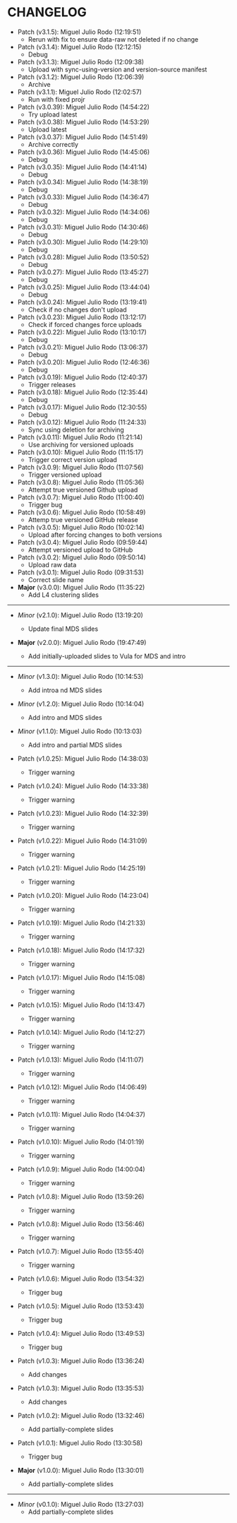 # CHANGELOG

- Patch (v3.1.5): Miguel Julio Rodo (12:19:51)
  - Rerun with fix to ensure data-raw not deleted if no change
- Patch (v3.1.4): Miguel Julio Rodo (12:12:15)
  - Debug
- Patch (v3.1.3): Miguel Julio Rodo (12:09:38)
  - Upload with sync-using-version and version-source manifest
- Patch (v3.1.2): Miguel Julio Rodo (12:06:39)
  - Archive
- Patch (v3.1.1): Miguel Julio Rodo (12:02:57)
  - Run with fixed projr
- Patch (v3.0.39): Miguel Julio Rodo (14:54:22)
  - Try upload latest
- Patch (v3.0.38): Miguel Julio Rodo (14:53:29)
  - Upload latest
- Patch (v3.0.37): Miguel Julio Rodo (14:51:49)
  - Archive correctly
- Patch (v3.0.36): Miguel Julio Rodo (14:45:06)
  - Debug
- Patch (v3.0.35): Miguel Julio Rodo (14:41:14)
  - Debug
- Patch (v3.0.34): Miguel Julio Rodo (14:38:19)
  - Debug
- Patch (v3.0.33): Miguel Julio Rodo (14:36:47)
  - Debug
- Patch (v3.0.32): Miguel Julio Rodo (14:34:06)
  - Debug
- Patch (v3.0.31): Miguel Julio Rodo (14:30:46)
  - Debug
- Patch (v3.0.30): Miguel Julio Rodo (14:29:10)
  - Debug
- Patch (v3.0.28): Miguel Julio Rodo (13:50:52)
  - Debug
- Patch (v3.0.27): Miguel Julio Rodo (13:45:27)
  - Debug
- Patch (v3.0.25): Miguel Julio Rodo (13:44:04)
  - Debug
- Patch (v3.0.24): Miguel Julio Rodo (13:19:41)
  - Check if no changes don't upload
- Patch (v3.0.23): Miguel Julio Rodo (13:12:17)
  - Check if forced changes force uploads
- Patch (v3.0.22): Miguel Julio Rodo (13:10:17)
  - Debug
- Patch (v3.0.21): Miguel Julio Rodo (13:06:37)
  - Debug
- Patch (v3.0.20): Miguel Julio Rodo (12:46:36)
  - Debug
- Patch (v3.0.19): Miguel Julio Rodo (12:40:37)
  - Trigger releases
- Patch (v3.0.18): Miguel Julio Rodo (12:35:44)
  - Debug
- Patch (v3.0.17): Miguel Julio Rodo (12:30:55)
  - Debug
- Patch (v3.0.12): Miguel Julio Rodo (11:24:33)
  - Sync using deletion for archiving
- Patch (v3.0.11): Miguel Julio Rodo (11:21:14)
  - Use archiving for versioned uploads
- Patch (v3.0.10): Miguel Julio Rodo (11:15:17)
  - Trigger correct version upload
- Patch (v3.0.9): Miguel Julio Rodo (11:07:56)
  - Trigger versioned upload
- Patch (v3.0.8): Miguel Julio Rodo (11:05:36)
  - Attempt true versioned Github upload
- Patch (v3.0.7): Miguel Julio Rodo (11:00:40)
  - Trigger bug
- Patch (v3.0.6): Miguel Julio Rodo (10:58:49)
  - Attemp true versioned GitHub release
- Patch (v3.0.5): Miguel Julio Rodo (10:02:14)
  - Upload after forcing changes to both versions
- Patch (v3.0.4): Miguel Julio Rodo (09:59:44)
  - Attempt versioned upload to GitHub
- Patch (v3.0.2): Miguel Julio Rodo (09:50:14)
  - Upload raw data
- Patch (v3.0.1): Miguel Julio Rodo (09:31:53)
  - Correct slide name
- **Major** (v3.0.0): Miguel Julio Rodo (11:35:22)
  - Add L4 clustering slides

___

- *Minor* (v2.1.0): Miguel Julio Rodo (13:19:20)
  - Update final MDS slides

- **Major** (v2.0.0): Miguel Julio Rodo (19:47:49)
  - Add initially-uploaded slides to Vula for MDS and intro

___

- *Minor* (v1.3.0): Miguel Julio Rodo (10:14:53)
  - Add introa nd MDS slides

- *Minor* (v1.2.0): Miguel Julio Rodo (10:14:04)
  - Add intro and MDS slides

- *Minor* (v1.1.0): Miguel Julio Rodo (10:13:03)
  - Add intro and partial MDS slides

- Patch (v1.0.25): Miguel Julio Rodo (14:38:03)
  - Trigger warning
- Patch (v1.0.24): Miguel Julio Rodo (14:33:38)
  - Trigger warning
- Patch (v1.0.23): Miguel Julio Rodo (14:32:39)
  - Trigger warning
- Patch (v1.0.22): Miguel Julio Rodo (14:31:09)
  - Trigger warning
- Patch (v1.0.21): Miguel Julio Rodo (14:25:19)
  - Trigger warning
- Patch (v1.0.20): Miguel Julio Rodo (14:23:04)
  - Trigger warning
- Patch (v1.0.19): Miguel Julio Rodo (14:21:33)
  - Trigger warning
- Patch (v1.0.18): Miguel Julio Rodo (14:17:32)
  - Trigger warning
- Patch (v1.0.17): Miguel Julio Rodo (14:15:08)
  - Trigger warning
- Patch (v1.0.15): Miguel Julio Rodo (14:13:47)
  - Trigger warning
- Patch (v1.0.14): Miguel Julio Rodo (14:12:27)
  - Trigger warning
- Patch (v1.0.13): Miguel Julio Rodo (14:11:07)
  - Trigger warning
- Patch (v1.0.12): Miguel Julio Rodo (14:06:49)
  - Trigger warning
- Patch (v1.0.11): Miguel Julio Rodo (14:04:37)
  - Trigger warning
- Patch (v1.0.10): Miguel Julio Rodo (14:01:19)
  - Trigger warning
- Patch (v1.0.9): Miguel Julio Rodo (14:00:04)
  - Trigger warning
- Patch (v1.0.8): Miguel Julio Rodo (13:59:26)
  - Trigger warning
- Patch (v1.0.8): Miguel Julio Rodo (13:56:46)
  - Trigger warning
- Patch (v1.0.7): Miguel Julio Rodo (13:55:40)
  - Trigger warning
- Patch (v1.0.6): Miguel Julio Rodo (13:54:32)
  - Trigger bug
- Patch (v1.0.5): Miguel Julio Rodo (13:53:43)
  - Trigger bug
- Patch (v1.0.4): Miguel Julio Rodo (13:49:53)
  - Trigger bug
- Patch (v1.0.3): Miguel Julio Rodo (13:36:24)
  - Add changes
- Patch (v1.0.3): Miguel Julio Rodo (13:35:53)
  - Add changes
- Patch (v1.0.2): Miguel Julio Rodo (13:32:46)
  - Add partially-complete slides
- Patch (v1.0.1): Miguel Julio Rodo (13:30:58)
  - Trigger bug
- **Major** (v1.0.0): Miguel Julio Rodo (13:30:01)
  - Add partially-complete slides

___

- *Minor* (v0.1.0): Miguel Julio Rodo (13:27:03)
  - Add partially-complete slides

